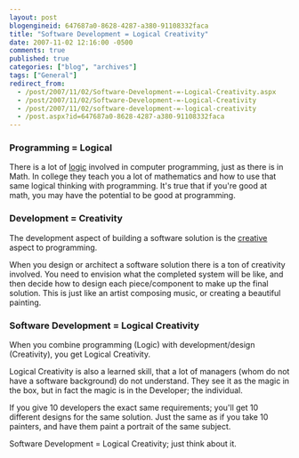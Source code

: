 ```yaml
---
layout: post
blogengineid: 647687a0-8628-4287-a380-91108332faca
title: "Software Development = Logical Creativity"
date: 2007-11-02 12:16:00 -0500
comments: true
published: true
categories: ["blog", "archives"]
tags: ["General"]
redirect_from: 
  - /post/2007/11/02/Software-Development-=-Logical-Creativity.aspx
  - /post/2007/11/02/Software-Development-=-Logical-Creativity
  - /post/2007/11/02/software-development-=-logical-creativity
  - /post.aspx?id=647687a0-8628-4287-a380-91108332faca
---
```

<!-- more -->
<H3>Programming = Logical</H3>

There is a lot of <A href="http://en.wikipedia.org/wiki/Logic">logic</A> involved in computer programming, just as there is in Math. In college they teach you a lot of mathematics and how to use that same logical thinking with programming. It's true that if you're good at math, you may have the potential to be good at programming.
<H3>Development = Creativity</H3>

The development aspect of building a software solution is the <A href="http://en.wikipedia.org/wiki/Creativity">creative</A> aspect to programming.

When you design or architect a software solution there is a ton of creativity involved. You need to envision what the completed system will be like, and then decide how to design each piece/component to make up the final solution. This is just like an artist composing music, or creating a beautiful painting.
<H3>Software Development = Logical Creativity</H3>

When you combine programming (Logic) with development/design (Creativity), you get Logical Creativity.

Logical Creativity is also a learned skill, that a lot of managers (whom do not have a software background) do not understand. They see it as the magic in the box, but in fact the magic is in the Developer; the individual.

If you give 10 developers the exact same requirements; you'll get 10 different designs for the same solution. Just the same as if you take 10 painters, and have them paint a portrait of the same subject.

Software Development = Logical Creativity; just think about it.

 
